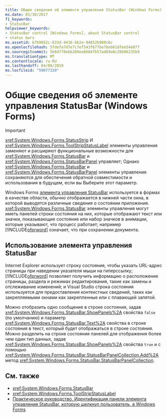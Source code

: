 ```yaml
---
title: Общие сведения об элементе управления StatusBar (Windows Forms)
ms.date: 03/30/2017
f1_keywords:
- StatusBar
helpviewer_keywords:
- StatusBar control [Windows Forms], about StatusBar control
- status bars
ms.assetid: b7b9852c-633d-4416-bb2e-94852b989c6c
ms.openlocfilehash: 5fdefa7d7e7c7ef543f677be7beb61dfee54e077
ms.sourcegitcommit: 5b6d778ebb269ee6684fb57ad69a8c28b06235b9
ms.translationtype: MT
ms.contentlocale: ru-RU
ms.lasthandoff: 04/08/2019
ms.locfileid: "59077320"
---
```

# <a name="statusbar-control-overview-windows-forms"></a>Общие сведения об элементе управления StatusBar (Windows Forms)
> [!IMPORTANT]
>  <xref:System.Windows.Forms.StatusStrip> И <xref:System.Windows.Forms.ToolStripStatusLabel> элементы управления заменяют и расширяют функциональные возможности для <xref:System.Windows.Forms.StatusBar> и <xref:System.Windows.Forms.StatusBarPanel> управляет; Однако <xref:System.Windows.Forms.StatusBar> и <xref:System.Windows.Forms.StatusBarPanel> элементы управления сохраняются для обеспечения обратной совместимости и использования в будущем, если вы Выберите этот параметр.  
  
 Windows Forms [элемента управления StatusBar](statusbar-control-windows-forms.md) используется в формах в качестве области, обычно отображается в нижней части окна, в которой выводятся различные сведения о состоянии приложения. <xref:System.Windows.Forms.StatusBar> элементы управления могут иметь панелей строки состояния на них, которые отображают текст или значки, показывающие состояние или набор значков в анимации, которые указывают, что процесс работает; например [!INCLUDE[ofprword](../../../../includes/ofprword-md.md)] означает, что при сохранении документа.  
  
## <a name="using-the-statusbar-control"></a>Использование элемента управления StatusBar  
 Internet Explorer использует строку состояния, чтобы указать URL-адрес страницы при наведении указателя мыши на гиперссылку; [!INCLUDE[ofprword](../../../../includes/ofprword-md.md)] позволяет получить информацию о расположение страницы, раздела и режимах редактирования, такие как замены и отслеживание изменений; и Visual Studio строка состояния используется для предоставления контекстных сведений, таких как закрепляемыми окнами как закрепленные или с плавающей запятой.  
  
 Можно отобразить одно сообщение в строке состояния, задав <xref:System.Windows.Forms.StatusBar.ShowPanels%2A> свойства `false` (по умолчанию) и параметр <xref:System.Windows.Forms.StatusBar.Text%2A> свойства в строке состояния в текст, который будет отображаться в строке состояния. Можно разделить на строке состояния панелей для отображения более чем один тип данных, задав <xref:System.Windows.Forms.StatusBar.ShowPanels%2A> свойства `true` и с помощью <xref:System.Windows.Forms.StatusBar.StatusBarPanelCollection.Add%2A> метод <xref:System.Windows.Forms.StatusBar.StatusBarPanelCollection>.  
  
## <a name="see-also"></a>См. также

- <xref:System.Windows.Forms.StatusBar>
- <xref:System.Windows.Forms.ToolStripStatusLabel>
- [Практическое руководство. Идентификация панели элемента управления StatusBar, которую щелкнул пользователь, в Windows Forms](determine-which-panel-wf-statusbar-control-was-clicked.md)
